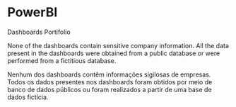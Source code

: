 # PowerBI
Dashboards Portifolio

None of the dashboards contain sensitive company information.
All the data present in the dashboards were obtained from a public database or were performed from a fictitious database.

Nenhum dos dashboards contêm informações sigilosas de empresas.
Todos os dados presentes nos dashboards foram obtidos por meio de banco de dados públicos ou foram realizados a partir de uma base de dados fictícia.
